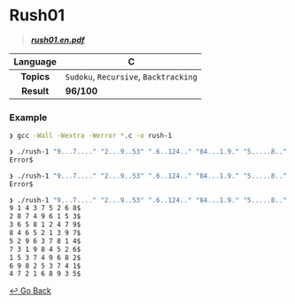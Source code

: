 # Rush01

> **[*rush01.en.pdf*](https://github.com/lisy0123/42/blob/master/Piscine/PDF/rush01.en.pdf)**

| **Language** | C                                     |
| :----------: | ------------------------------------- |
|  **Topics**  | `Sudoku`, `Recursive`, `Backtracking` |
|  **Result**  | **96/100**                            |

### Example

```bash
❯ gcc -Wall -Wextra -Werror *.c -o rush-1

❯ ./rush-1 "9...7...." "2...9..53" ".6..124.." "84...1.9." "5.....8.." ".31..4..." "..37..68." ".9..5.741" "47...." | cat -e
Error$

❯ ./rush-1 "9...7...." "2...9..53" ".6..124.." "84...1.9." "5.....8.." ".31..4..." "..37..68." ".9..5.741" "47......99" | cat -e
Error$

❯ ./rush-1 "9...7...." "2...9..53" ".6..124.." "84...1.9." "5.....8.." ".31..4..." "..37..68." ".9..5.741" "47......." | cat -e
9 1 4 3 7 5 2 6 8$
2 8 7 4 9 6 1 5 3$
3 6 5 8 1 2 4 7 9$
8 4 6 5 2 1 3 9 7$
5 2 9 6 3 7 8 1 4$
7 3 1 9 8 4 5 2 6$
1 5 3 7 4 9 6 8 2$
6 9 8 2 5 3 7 4 1$
4 7 2 1 6 8 9 3 5$
```



[↩️ Go Back](https://github.com/lisy0123/42/tree/master/Piscine)

